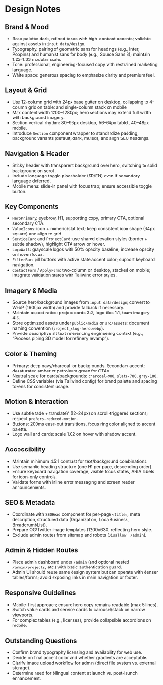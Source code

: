 # Design Notes

## Brand & Mood
- Base palette: dark, refined tones with high-contrast accents; validate against assets in `input data/design`.
- Typography: pairing of geometric sans for headings (e.g., Inter, Poppins) and humanist sans for body (e.g., Source Sans 3); maintain 1.25–1.33 modular scale.
- Tone: professional, engineering-focused copy with restrained marketing language.
- White space: generous spacing to emphasize clarity and premium feel.

## Layout & Grid
- Use 12-column grid with 24px base gutter on desktop, collapsing to 4-column grid on tablet and single-column stack on mobile.
- Max content width 1200–1280px; hero sections may extend full width with background imagery.
- Section vertical rhythm: 80–96px desktop, 56–64px tablet, 40–48px mobile.
- Introduce `Section` component wrapper to standardize padding, background variants (default, dark, muted), and align SEO headings.

## Navigation & Header
- Sticky header with transparent background over hero, switching to solid background on scroll.
- Include language toggle placeholder (SR/EN) even if secondary language deferred.
- Mobile menu: slide-in panel with focus trap; ensure accessible toggle button.

## Key Components
- `HeroPrimary`: eyebrow, H1, supporting copy, primary CTA, optional secondary CTA.
- `ValueIcons`: icon + numeric/stat text; keep consistent icon shape (64px square) and align to grid.
- `ServiceCard` and `ProjectCard`: use shared elevation styles (border + subtle shadow), highlight CTA arrow on hover.
- `LogoWall`: grayscale logos with 50% opacity baseline; increase opacity on hover/focus.
- `FilterBar`: pill buttons with active state accent color; support keyboard navigation.
- `ContactForm` / `ApplyForm`: two-column on desktop, stacked on mobile; integrate validation states with Tailwind error styles.

## Imagery & Media
- Source hero/background images from `input data/design`; convert to WebP (1600px width) and provide fallback if necessary.
- Maintain aspect ratios: project cards 3:2, logo tiles 1:1, team imagery 4:3.
- Store optimized assets under `public/media` or `src/assets`; document naming convention (`project_slug-hero.webp`).
- Provide descriptive alt text referencing engineering context (e.g., “Process piping 3D model for refinery revamp”).

## Color & Theming
- Primary: deep navy/charcoal for backgrounds. Secondary accent: desaturated amber or petroleum green for CTAs.
- Neutral scale for cards/backgrounds: `charcoal-900`, `slate-700`, `gray-100`.
- Define CSS variables (via Tailwind config) for brand palette and spacing tokens for consistent usage.

## Motion & Interaction
- Use subtle fade + translateY (12–24px) on scroll-triggered sections; respect `prefers-reduced-motion`.
- Buttons: 200ms ease-out transitions, focus ring color aligned to accent palette.
- Logo wall and cards: scale 1.02 on hover with shadow accent.

## Accessibility
- Maintain minimum 4.5:1 contrast for text/background combinations.
- Use semantic heading structure (one H1 per page, descending order).
- Ensure keyboard navigation coverage, visible focus states, ARIA labels for icon-only controls.
- Validate forms with inline error messaging and screen reader announcements.

## SEO & Metadata
- Coordinate with `SEOHead` component for per-page `<title>`, meta description, structured data (Organization, LocalBusiness, BreadcrumbList).
- Prepare OG/Twitter image templates (1200x630) reflecting hero style.
- Exclude admin routes from sitemap and robots (`Disallow: /admin`).

## Admin & Hidden Routes
- Place admin dashboard under `/admin` (and optional nested `/admin/projects`, etc.) with basic authentication guard.
- Admin UI should reuse same design system but can operate with denser tables/forms; avoid exposing links in main navigation or footer.

## Responsive Guidelines
- Mobile-first approach; ensure hero copy remains readable (max 5 lines).
- Switch value cards and service cards to carousel/stack on narrow viewports.
- For complex tables (e.g., licenses), provide collapsible accordions on mobile.

## Outstanding Questions
- Confirm brand typography licensing and availability for web use.
- Decide on final accent color and whether gradients are acceptable.
- Clarify image upload workflow for admin (direct file system vs. external storage).
- Determine need for bilingual content at launch vs. post-launch enhancement.
